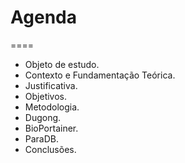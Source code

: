 # Agenda

====

- Objeto de estudo.
- Contexto e Fundamentação Teórica.
- Justificativa.
- Objetivos.
- Metodologia.
- Dugong.
- BioPortainer.
- ParaDB.
- Conclusões.
